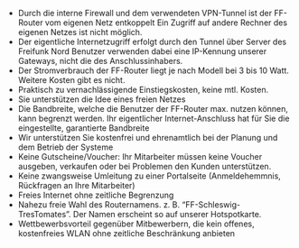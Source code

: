 - Durch die interne Firewall und dem 
  verwendeten VPN-Tunnel ist der 
  FF-Router vom eigenen Netz entkoppelt
  Ein Zugriff auf andere Rechner des 
  eigenen Netzes ist nicht möglich. 
- Der eigentliche Internetzugriff erfolgt 
  durch den Tunnel über Server des 
  Freifunk Nord Benutzer verwenden 
  dabei eine IP-Kennung unserer 
  Gateways, nicht die des 
  Anschlussinhabers. 
- Der Stromverbrauch der FF-Router 
  liegt je nach Modell bei 3 bis 10 Watt. 
  Weitere Kosten gibt es nicht. 
- Praktisch zu vernachlässigende 
  Einstiegskosten, keine mtl. Kosten. 
- Sie unterstützen die Idee eines 
  freien Netzes 
- Die Bandbreite, welche die Benutzer 
  der FF-Router max. nutzen können, 
  kann begrenzt werden. 
  Ihr eigentlicher Internet-Anschluss 
  hat für Sie die eingestellte, garantierte 
  Bandbreite 
- Wir unterstützen Sie kostenfrei und 
  ehrenamtlich bei der Planung und dem 
  Betrieb der Systeme 
- Keine Gutscheine/Voucher: 
  Ihr Mitarbeiter müssen keine Voucher 
  ausgeben, verkaufen oder bei Problemen 
  den Kunden unterstützen. 
- Keine zwangsweise Umleitung zu einer 
  Portalseite (Anmeldehemmnis,
  Rückfragen an Ihre Mitarbeiter) 
- Freies Internet ohne zeitliche 
  Begrenzung 
- Nahezu freie Wahl des Routernamens.
  z. B. “FF-Schleswig-TresTomates”. 
  Der Namen erscheint so auf unserer 
  Hotspotkarte. 
- Wettbewerbsvorteil gegenüber 
  Mitbewerbern, die kein offenes, 
  kostenfreies WLAN ohne zeitliche 
  Beschränkung anbieten 
